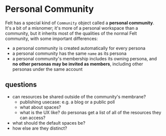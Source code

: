 # Personal Community

Felt has a special kind of `Community` object called a **personal community**.
It's a bit of a misnomer; it's more of a personal workspace than a community,
but it inherits most of the qualities of the normal Felt community,
with some important differences:

- a personal community is created automatically for every persona
- a personal community has the same `name` as its persona
- a personal community's membership includes its owning persona,
  and **no other personas may be invited as members**,
  including other personas under the same account

## questions

- can resources be shared outside of the community's membrane?
  - publishing usecase: e.g. a blog or a public poll
  - what about spaces?
  - what is the UX like? do personas get a list of all of the resources they can access?
- what should the default spaces be?
- how else are they distinct?

